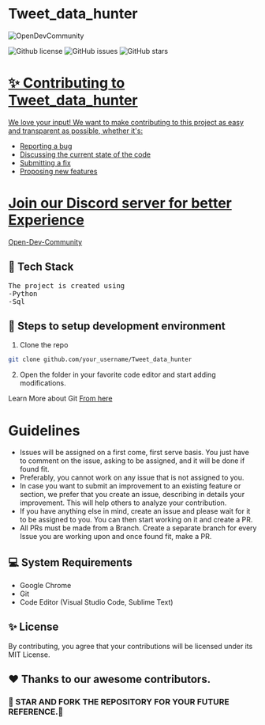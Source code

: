 # Tweet_data_hunter
<p align = "left">
    <img alt="OpenDevCommunity" src="https://img.shields.io/badge/MadeBy-OpenDevCommunity-orange"></a>
</p>
<p align="left">
    <img alt="Github license" src="https://img.shields.io/github/license/Open-Dev-Community/Tweet_data_hunter"></a>
   <img alt="GitHub issues" src="https://img.shields.io/github/issues/Open-Dev-Community/Tweet_data_hunter"></a>
   <img alt="GitHub stars" src="https://img.shields.io/github/stars/Open-Dev-Community/Tweet_data_hunter"></a>
    <a href="https://github.com/Open-Dev-Community/Tweet_data_hunter" alt="Contributors">
</p>


# ✨ Contributing to Tweet_data_hunter

We love your input! We want to make contributing to this project as easy and transparent as possible, whether it's:
- Reporting a bug
- Discussing the current state of the code
- Submitting a fix
- Proposing new features

# Join our Discord server for better Experience
  [Open-Dev-Community](https://discord.gg/59TDJgt)

## 🔆 Tech Stack
<pre>
The project is created using 
-Python
-Sql
</pre>

## 🚀 Steps to setup development environment
1.  Clone the repo
 ```bash
 git clone github.com/your_username/Tweet_data_hunter
```
 2. Open the folder in your favorite code editor and start adding modifications.
<p>Learn More about Git <a href="https://git-scm.com/docs/gittutorial">From here</a></p>

# Guidelines
- Issues will be assigned on a first come, first serve basis. You just have to comment on the issue, asking to be assigned, and it will be done if found fit.
- Preferably, you cannot work on any issue that is not assigned to you.
- In case you want to submit an improvement to an existing feature or section, we prefer that you create an issue, describing in details your improvement. This will help others to analyze your contribution.
- If you have anything else in mind, create an issue and please wait for it to be assigned to you. You can then start working on it and create a PR.
- All PRs must be made from a Branch. Create a separate branch for every Issue you are working upon and once found fit, make a PR.

## 💻 System Requirements
-  Google Chrome
-  Git
-  Code Editor (Visual Studio Code, Sublime Text)

## ✨ License
By contributing, you agree that your contributions will be licensed under its MIT License.

## ❤️ Thanks to our awesome contributors.

### 🌟 STAR AND FORK THE REPOSITORY FOR YOUR FUTURE REFERENCE.🌟


